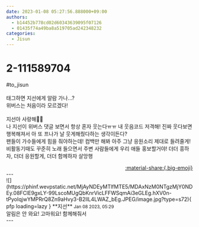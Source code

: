 ```yaml
---
date: 2023-01-08 05:27:56.888000+09:00
authors:
  - b14452b778cd02d60343639095f07126
  - 01435f74a49ba8a519705ad242348232
categories:
  - Jisun
---
```


# 2-111589704

<div class="post-container" markdown="1">
<div class="content-container md-sidebar__scrollwrap" markdown="1">

\#to_jisun <br><br>태그하면 지선에게 알람 가나...?<br>위버스는 처음이라 모르겠다! <br><br>지선아 사랑해🫶🏻<br>나 지선이 위버스 댓글 보면서 항상 혼자 웃는다ㅠㅠ 내 웃음코드 저격해! 진짜 웃다보면 행복해져서 아 또 프나가 날 웃게해줬다하는 생각이든다?<br>팬들이 가수들에게 힘을 줘야하는데! 컴백만 해봐 아주 그냥 응원소리 제대로 들려줄게! 비활동기때도 꾸준히 노래 들으면서 주변 사람들에게 우리 애들 홍보할거야! 더더 흥하자, 더더 응원할게, 더더 함께하자 살앙행

</div>
</div>

<div style="text-align: right;" markdown="1">
<a href="https://weverse.io/fromis9/fanpost/2-111589704" style="text-align: right;">:material-share:{.big-emoji}</a>
</div>
---

<div class="comments-container md-sidebar__scrollwrap" markdown="1">
<div class="comment" markdown="1">
<div class='id-container' markdown="1">
![](https://phinf.wevpstatic.net/MjAyNDEyMTlfMTE5/MDAxNzM0NTgzMjY0NDEy.08FClE9gxLY-99LscoMUgQbKnrVicLFFWSqmAi3eGLEg.hXV0n-tPyoIqjwYMPRrQ8Zn9aHvy3-B2llL4LWAZ_bEg.JPEG/image.jpg?type=s72){ pfp loading=lazy }
**<span class="artist">지선</span>** <small>Jan 08 2023, 05:29</small><br>
</div>
<div class='comment-body' markdown="1">
알림은 안 와요! 고마워요! 함께해줘서
</div>
</div>
</div>
---
